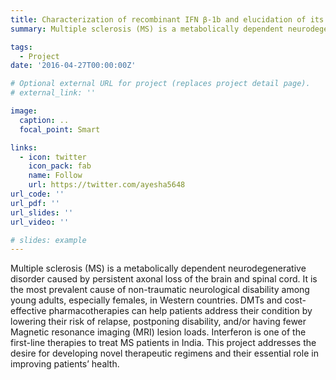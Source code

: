 ```yaml
---
title: Characterization of recombinant IFN β-1b and elucidation of its role as a therapy/regimen against Multiple Sclerosis
summary: Multiple sclerosis (MS) is a metabolically dependent neurodegenerative disorder caused by persistent axonal loss of the brain and spinal cord. It is the most prevalent cause of non-traumatic neurological disability among young adults, especially females, in Western countries. DMTs and cost-effective pharmacotherapies can help patients address their condition by lowering their risk of relapse, postponing disability, and/or having fewer Magnetic resonance imaging (MRI) lesion loads. Interferon is one of the first-line therapies to treat MS patients in India. This project addresses the desire for developing novel therapeutic regimens and their essential role in improving patients’ health.

tags:
  - Project
date: '2016-04-27T00:00:00Z'

# Optional external URL for project (replaces project detail page).
# external_link: ''

image:
  caption: ..
  focal_point: Smart

links:
  - icon: twitter
    icon_pack: fab
    name: Follow
    url: https://twitter.com/ayesha5648
url_code: ''
url_pdf: ''
url_slides: ''
url_video: ''

# slides: example
---
```


 Multiple sclerosis (MS) is a metabolically dependent neurodegenerative disorder caused by persistent axonal loss of the brain and spinal cord. It is the most prevalent cause of non-traumatic neurological disability among young adults, especially females, in Western countries. DMTs and cost-effective pharmacotherapies can help patients address their condition by lowering their risk of relapse, postponing disability, and/or having fewer Magnetic resonance imaging (MRI) lesion loads. Interferon is one of the first-line therapies to treat MS patients in India. This project addresses the desire for developing novel therapeutic regimens and their essential role in improving patients’ health.
